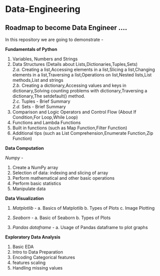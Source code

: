 # __Data-Engineering__

## Roadmap to become Data Engineer ....

In this repository we are going to demonstrate - 

__Fundamentals of Python__

1. Variables, Numbers and Strings
2. Data Structures (Details about Lists,Dictionaries,Tuples,Sets)\
	*2.a.* Creating a list,Accessing elements in a list,Slicing a list,Changing elements in a list,Traversing a list,Operations on list,Nested lists,List methods,List and strings\
	*2.b.* Creating a dictionary,Accessing values and keys in dictionary,Solving counting problems with dictionary,Traversing a dictionary,The setdefault() method.\
	*2.c.* Tuples - Brief Summary\
	*2.d.* Sets - Brief Summary
3. Comparison and Logic Operators and Control Flow (About If Condition,For Loop,While Loop)
4. Functions and Lambda Functions
5. Built in functions (such as Map Function,Filter Function)
6. Additional tips (such as List Comprehension,Enumerate Function,Zip Function)

__Data Computation__

*Numpy* - 

1. Create a NumPy array
2. Selection of data: indexing and slicing of array
3. Perform mathematical and other basic operations
4. Perform basic statistics
5. Manipulate data

__Data Visualization__

1. *Matplotlib* - 
	a. Basics of Matplotlib
	b. Types of Plots
	c. Image Plotting
	
2. *Seaborn* - 
	a. Basic of Seaborn
	b. Types of Plots

3. *Pandas dataframe* -
	a. Usage of Pandas dataframe to plot graphs

__Exploratory Data Analysis__ 

1. Basic EDA
2. Intro to Data Preparation
3. Encoding Categorical features
4. features scaling
5. Handling missing values